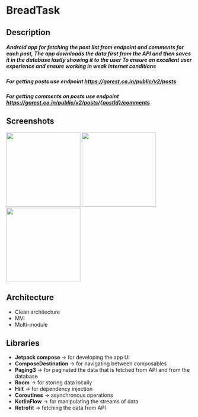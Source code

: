 # BreadTask

## Description

##### Android app for fetching the post list from endpoint and comments for each post, The app downloads the data first from the API and then saves it in the database lastly showing it to the user To ensure an excellent user experience and ensure working in weak internet conditions

##### For getting posts use endpoint https://gorest.co.in/public/v2/posts
##### For getting comments on posts use endpoint https://gorest.co.in/public/v2/posts/{postId}/comments

## Screenshots

<img src="https://imgur.com/a8uDDy1.png" width="200">  <img src="https://imgur.com/UPQcOo7.png" width="200">     <img src="https://imgur.com/C85zm0l.png" width="200">

## Architecture
- Clean architecture
- MVI
- Multi-module
## Libraries 

- <b>Jetpack compose </b>-> for developing the app UI
- <b>ComposeDestination</b> -> for navigating between composables
- <b>Paging3</b> -> for paginated the data that is fetched from API and from the database
- <b>Room</b> -> for storing data locally 
- <b>Hilt</b> -> for dependency injection
- <b>Coroutines</b> -> asynchronous operations
- <b>KotlinFlow</b> -> for manipulating the streams of data
- <b>Retrofit</b> -> fetching the data from API
